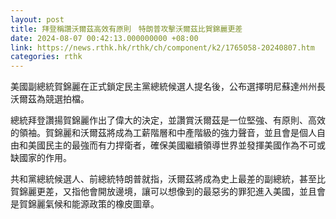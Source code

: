 ```yaml
---
layout: post
title: 拜登稱讚沃爾茲高效有原則　特朗普攻擊沃爾茲比賀錦麗更差
date: 2024-08-07 00:42:13.000000000 +08:00
link: https://news.rthk.hk/rthk/ch/component/k2/1765058-20240807.htm
categories: rthk
---
```


美國副總統賀錦麗在正式鎖定民主黨總統候選人提名後，公布選擇明尼蘇達州州長沃爾茲為競選拍檔。

總統拜登讚揚賀錦麗作出了偉大的決定，並讚賞沃爾茲是一位堅強、有原則、高效的領袖。賀錦麗和沃爾茲將成為工薪階層和中產階級的強力聲音，並且會是個人自由和美國民主的最強而有力捍衛者，確保美國繼續領導世界並發揮美國作為不可或缺國家的作用。

共和黨總統候選人、前總統特朗普就指，沃爾茲將成為史上最差的副總統，甚至比賀錦麗更差，又指他會開放邊境，讓可以想像到的最惡劣的罪犯進入美國，並且會是賀錦麗氣候和能源政策的橡皮圖章。
